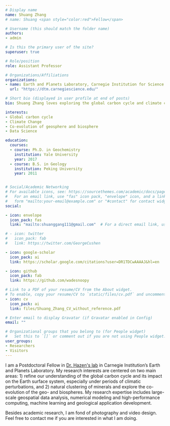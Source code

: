```yaml
---
# Display name
name: Shuang Zhang
# name: Shuang <span style="color:red">Fellow</span>

# Username (this should match the folder name)
authors:
- admin

# Is this the primary user of the site?
superuser: true

# Role/position
role: Assistant Professor

# Organizations/Affiliations
organizations:
- name: Earth and Planets Laboratory, Carnegie Institution for Science
  url: "https://dtm.carnegiescience.edu/"

# Short bio (displayed in user profile at end of posts)
bio: Shuang Zhang loves exploring the global carbon cycle and climate change through data analysis and machine learning.

interests:
- Global carbon cycle
- Climate Change
- Co-evolution of geosphere and biosphere
- Data Science

education:
  courses:
  - course: Ph.D. in Geochemistry
    institution: Yale University
    year: 2017
  - course: B.S. in Geology
    institution: Peking University
    year: 2011


# Social/Academic Networking
# For available icons, see: https://sourcethemes.com/academic/docs/page-builder/#icons
#   For an email link, use "fas" icon pack, "envelope" icon, and a link in the
#   form "mailto:your-email@example.com" or "#contact" for contact widget.
social:

- icon: envelope
  icon_pack: fas
  link: "mailto:shuanggang111@gmail.com"  # For a direct email link, use "mailto:test@example.org".

# - icon: twitter
#   icon_pack: fab
#   link: https://twitter.com/GeorgeCushen

- icon: google-scholar
  icon_pack: ai
  link: https://scholar.google.com/citations?user=DR1TDCwAAAAJ&hl=en

- icon: github
  icon_pack: fab
  link: https://github.com/wadesnoopy

# Link to a PDF of your resume/CV from the About widget.
# To enable, copy your resume/CV to `static/files/cv.pdf` and uncomment the lines below.
- icon: cv
  icon_pack: ai
  link: files/Shuang_Zhang_CV_without_reference.pdf

# Enter email to display Gravatar (if Gravatar enabled in Config)
email: ""

# Organizational groups that you belong to (for People widget)
#   Set this to `[]` or comment out if you are not using People widget.
user_groups:
- Researchers
- Visitors
---
```


I am a Postdoctoral Fellow in [Dr. Hazen's lab](http://hazen.carnegiescience.edu/) in Carnegie Institution’s Earth and Planets Laboratory. My research interests are centered on two main areas: 1) refine our understanding of the global carbon cycle and its impact on the Earth surface system, especially under periods of climatic perturbations, and 2) natural clustering of minerals and explore the co-evolution of the geo- and biospheres. My research expertise includes large-scale geospatial data analysis, numerical modeling and high-performance computing, machine learning and geological application development.

Besides academic research, I am fond of photography and video design. Feel free to contact me if you are interested in what I am doing.
